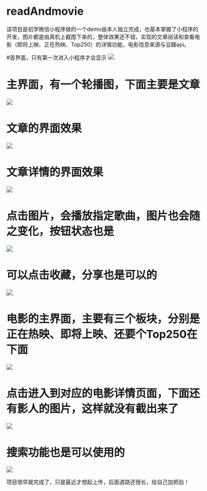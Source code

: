 # readAndmovie
该项目是初学微信小程序做的一个demo由本人独立完成，也基本掌握了小程序的开发，图片都是由真机上截图下来的，整体效果还不错，实现的文章阅读和查看电影（即将上映、正在热映、Top250）的详情功能，电影信息来源与豆瓣api。


#首界面，只有第一次进入小程序才会显示
![](https://github.com/buchicaodetuzi/readAndmovie/blob/master/images/1.jpg)
# 主界面，有一个轮播图，下面主要是文章
![](https://github.com/buchicaodetuzi/readAndmovie/blob/master/images/2.jpg)
# 文章的界面效果
![](https://github.com/buchicaodetuzi/readAndmovie/blob/master/images/3.jpg)
# 文章详情的界面效果
![](https://github.com/buchicaodetuzi/readAndmovie/blob/master/images/4.jpg)
# 点击图片，会播放指定歌曲，图片也会随之变化，按钮状态也是
![](https://github.com/buchicaodetuzi/readAndmovie/blob/master/images/5.jpg)
# 可以点击收藏，分享也是可以的
![](https://github.com/buchicaodetuzi/readAndmovie/blob/master/images/6.jpg)
# 电影的主界面，主要有三个板块，分别是正在热映、即将上映、还要个Top250在下面
![](https://github.com/buchicaodetuzi/readAndmovie/blob/master/images/9.jpg)
# 点击进入到对应的电影详情页面，下面还有影人的图片，这样就没有截出来了
![](https://github.com/buchicaodetuzi/readAndmovie/blob/master/images/7.jpg)
# 搜索功能也是可以使用的
![](https://github.com/buchicaodetuzi/readAndmovie/blob/master/images/8.jpg)

项目很早就完成了，只是最近才想起上传，后面道路还很长，给自己加把劲！
